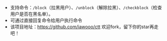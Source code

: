    - 支持命令：`/block`（拉黑用户）、`/unblock`（解除拉黑）、`/checkblock`（检查用户是否在黑名单）。
   - 可通过直接回复命令给用户执行命令
   - 该项目地址：https://github.com/iawooo/ctt   欢迎fork，留下你的star再走吧！

